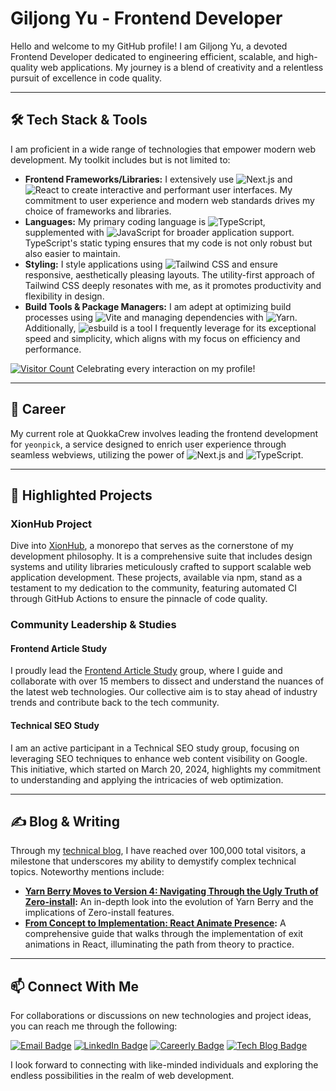 # Giljong Yu - Frontend Developer

Hello and welcome to my GitHub profile! I am Giljong Yu, a devoted Frontend Developer dedicated to engineering efficient, scalable, and high-quality web applications. My journey is a blend of creativity and a relentless pursuit of excellence in code quality.

---

## 🛠 Tech Stack & Tools

I am proficient in a wide range of technologies that empower modern web development. My toolkit includes but is not limited to:

- **Frontend Frameworks/Libraries:** I extensively use ![Next.js](https://img.shields.io/badge/Next.js-000000?style=for-the-badge&logo=nextdotjs&logoColor=white) and ![React](https://img.shields.io/badge/React-61DAFB?style=for-the-badge&logo=react&logoColor=white) to create interactive and performant user interfaces. My commitment to user experience and modern web standards drives my choice of frameworks and libraries.
- **Languages:** My primary coding language is ![TypeScript](https://img.shields.io/badge/TypeScript-3178c6?style=for-the-badge&logo=typescript&logoColor=white), supplemented with ![JavaScript](https://img.shields.io/badge/JavaScript-F7DF1E?style=for-the-badge&logo=javascript&logoColor=white) for broader application support. TypeScript's static typing ensures that my code is not only robust but also easier to maintain.
- **Styling:** I style applications using ![Tailwind CSS](https://img.shields.io/badge/TailwindCSS-06B6D4?style=for-the-badge&logo=tailwindcss&logoColor=white) and ensure responsive, aesthetically pleasing layouts. The utility-first approach of Tailwind CSS deeply resonates with me, as it promotes productivity and flexibility in design.
- **Build Tools & Package Managers:** I am adept at optimizing build processes using ![Vite](https://img.shields.io/badge/Vite-646CFF?style=for-the-badge&logo=Vite&logoColor=white) and managing dependencies with ![Yarn](https://img.shields.io/badge/Yarn-2C8EBB?style=for-the-badge&logo=yarn&logoColor=white). Additionally, ![esbuild](https://img.shields.io/badge/esbuild-FFD43B?style=for-the-badge&logo=esbuild&logoColor=black) is a tool I frequently leverage for its exceptional speed and simplicity, which aligns with my focus on efficiency and performance.

[![Visitor Count](https://hits.seeyoufarm.com/api/count/incr/badge.svg?url=https%3A%2F%2Fgithub.com%2FXionWCFM%2Fhit-counter&count_bg=%2379C83D&title_bg=%23555555&icon=&icon_color=%23E7E7E7&title=hits&edge_flat=false)](https://hits.seeyoufarm.com) Celebrating every interaction on my profile!

---

## 💼 Career

My current role at QuokkaCrew involves leading the frontend development for `yeonpick`, a service designed to enrich user experience through seamless webviews, utilizing the power of ![Next.js](https://img.shields.io/badge/Next.js-000000?style=flat-square&logo=nextdotjs&logoColor=white) and ![TypeScript](https://img.shields.io/badge/TypeScript-3178c6?style=flat-square&logo=typescript&logoColor=white).

---

## 🚀 Highlighted Projects

### XionHub Project

Dive into [XionHub](https://github.com/xionhub/xion), a monorepo that serves as the cornerstone of my development philosophy. It is a comprehensive suite that includes design systems and utility libraries meticulously crafted to support scalable web application development. These projects, available via npm, stand as a testament to my dedication to the community, featuring automated CI through GitHub Actions to ensure the pinnacle of code quality.

### Community Leadership & Studies

#### Frontend Article Study

I proudly lead the [Frontend Article Study](https://github.com/frontend-article-study) group, where I guide and collaborate with over 15 members to dissect and understand the nuances of the latest web technologies. Our collective aim is to stay ahead of industry trends and contribute back to the tech community.

#### Technical SEO Study

I am an active participant in a Technical SEO study group, focusing on leveraging SEO techniques to enhance web content visibility on Google. This initiative, which started on March 20, 2024, highlights my commitment to understanding and applying the intricacies of web optimization.

---

## ✍️ Blog & Writing

Through my [technical blog](https://xionwcfm.tistory.com), I have reached over 100,000 total visitors, a milestone that underscores my ability to demystify complex technical topics. Noteworthy mentions include:

- **[Yarn Berry Moves to Version 4: Navigating Through the Ugly Truth of Zero-install](https://xionwcfm.tistory.com/452):** An in-depth look into the evolution of Yarn Berry and the implications of Zero-install features.
- **[From Concept to Implementation: React Animate Presence](https://xionwcfm.tistory.com/449):** A comprehensive guide that walks through the implementation of exit animations in React, illuminating the path from theory to practice.

---

## 📫 Connect With Me

For collaborations or discussions on new technologies and project ideas, you can reach me through the following:

[![Email Badge](https://img.shields.io/badge/Email-giljongyudev%40gmail.com-blue?style=flat-square)](mailto:giljongyudev@gmail.com)
[![LinkedIn Badge](https://img.shields.io/badge/LinkedIn-Giljong_Yu-blue?style=flat-square&logo=linkedin)](https://www.linkedin.com/in/giljong-yu-289195277/)
[![Careerly Badge](https://img.shields.io/badge/Careerly-Profile-blue?style=flat-square)](https://careerly.co.kr/profiles/438248)
[![Tech Blog Badge](https://img.shields.io/badge/Tech_Blog-XionWCFM's_Insights-blue?style=flat-square)](https://xionwcfm.tistory.com)

I look forward to connecting with like-minded individuals and exploring the endless possibilities in the realm of web development.
